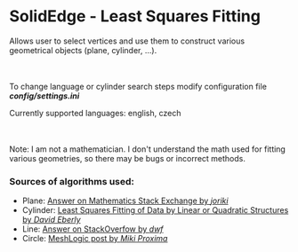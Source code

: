 # SolidEdge - Least Squares Fitting

Allows user to select vertices and use them to construct various geometrical objects (plane, cylinder, ...).

<br></br>
To change language or cylinder search steps modify configuration file **_config/settings.ini_**

Currently supported languages: english, czech

<br></br>
Note: I am not a mathematician. I don't understand the math used for fitting various geometries, so there may be bugs or incorrect methods.

### Sources of algorithms used:
  - Plane: [Answer on Mathematics Stack Exchange by _joriki_](https://math.stackexchange.com/a/99317)
  - Cylinder: [Least Squares Fitting of Data by Linear or Quadratic Structures by _David Eberly_](https://www.geometrictools.com/Documentation/LeastSquaresFitting.pdf)
  - Line: [Answer on StackOverfow by _dwf_](https://stackoverflow.com/a/2333251/14644112)
  - Circle: [MeshLogic post by _Miki Proxima_](https://meshlogic.github.io/posts/jupyter/curve-fitting/fitting-a-circle-to-cluster-of-3d-points/)
